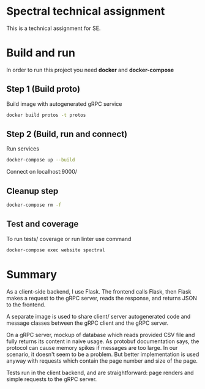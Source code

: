 # Spectral technical assignment

This is a technical assignment for SE.

# Build and run

In order to run this project you need **docker** and **docker-compose**

## Step 1 (Build proto)
Build image with autogenerated gRPC service
```sh
docker build protos -t protos
```

## Step 2 (Build, run and connect)
Run services
```sh
docker-compose up --build
```

Connect on localhost:9000/

## Cleanup step

```sh
docker-compose rm -f
```

## Test and coverage

To run tests/ coverage or run linter use command

```sh
docker-compose exec website spectral
```

# Summary

As a client-side backend, I use Flask. The frontend calls Flask, then Flask makes a request to the gRPC server, reads the response, and returns JSON to the frontend.

A separate image is used to share client/ server autogenerated code and message classes between the gRPC client and the gRPC server. 

On a gRPC server, mockup of database which reads provided CSV file and fully returns its content in naive usage. As protobuf documentation says, the protocol can cause memory spikes if messages are too large. In our scenario, it doesn't seem to be a problem. But better implementation is used anyway with requests which contain the page number and size of the page.

Tests run in the client backend, and are straightforward: page renders and simple requests to the gRPC server.